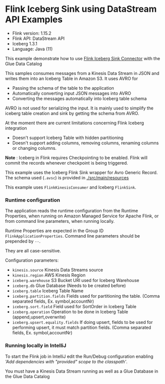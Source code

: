 # Flink Iceberg Sink using DataStream API Examples

* Flink version: 1.15.2
* Flink API: DataStream API
* Iceberg 1.3.1
* Language: Java (11)

This example demonstrate how to use
[Flink Iceberg Sink Connector](https://iceberg.apache.org/docs/latest/flink-writes/) with the Glue Data Catalog

This samples consumes messages from a Kinesis Data Stream in JSON and writes them into an Iceberg Table in Amazon S3. 
It uses AVRO for
* Passing the schema of the table to the application
* Automatically converting input JSON messages into AVRO
* Converting the messages automatically into Iceberg table schema

AVRO is not used for serializing the input. It is mainly used to simplify the iceberg table creation and sink by getting the schema from AVRO.

At the moment there are current limitations concerning Flink Iceberg integration
* Doesn't support Iceberg Table with hidden partitioning
* Doesn't support adding columns, removing columns, renaming columns or changing columns.

**Note** : Iceberg in Flink requires Checkpointing to be enabled. Flink will commit the records whenever checkpoint is being triggered.

This example uses the Iceberg Flink Sink wrapper for Avro Generic Record. The schema used (`.avsc`) is provided in [./src/main/resources](./src/main/resources)

This example uses `FlinkKinesisConsumer` and Iceberg `FlinkSink`.

### Runtime configuration

The application reads the runtime configuration from the Runtime Properties, when running on Amazon Managed Service for Apache Flink,
or from command line parameters, when running locally.

Runtime Properties are expected in the Group ID `FlinkApplicationProperties`.
Command line parameters should be prepended by `--`.

They are all case-sensitive.

Configuration parameters:

* `kinesis.source` Kinesis Data Streams source
* `kinesis.region` AWS Kinesis Region
* `iceberg.warehouse` S3 Bucket URI used for Iceberg Warehouse
* `iceberg.db` Glue Database (Needs to be created before)
* `iceberg.table` Iceberg Table Name
* `iceberg.partition.fields` Fields used for partitioning the table. (Comma separated fields, Ex. symbol,accountNr)
* `iceberg.sort.field` Field used for SortOrder in Iceberg Table
* `iceberg.operation` Operation to be done in Iceberg Table (append,upsert,overwrite)
* `iceberg.upsert.equality.fields` If doing upsert, fields to be used for performing upsert, it must match partition fields. (Comma separated fields, Ex. symbol,accountNr)

### Running locally in IntelliJ

To start the Flink job in IntelliJ edit the Run/Debug configuration enabling *'Add dependencies with "provided" scope to the classpath'*.

You must have a Kinesis Data Stream running as well as a Glue Database in the Glue Data Catalog